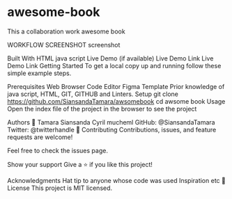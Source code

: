 # awesome-book
This a collaboration work awesome book

WORKFLOW SCREENSHOT
screenshot

Built With
HTML
java script
Live Demo (if available)
Live Demo Link
Live Demo Link
Getting Started
To get a local copy up and running follow these simple example steps.

Prerequisites
Web Browser
Code Editor
Figma Template
Prior knowledge of java script, HTML, GIT, GITHUB and Linters.
Setup
git clone https://github.com/SiansandaTamara/awsomebook
cd awsome book
Usage
Open the index file of the project in the browser to see the project

Authors
👤 Tamara Siansanda
    Cyril mucheml
GitHub: @SiansandaTamara
Twitter: @twitterhandle
🤝 Contributing
Contributions, issues, and feature requests are welcome!

Feel free to check the issues page.

Show your support
Give a ⭐️ if you like this project!

Acknowledgments
Hat tip to anyone whose code was used
Inspiration
etc
📝 License
This project is MIT licensed.
